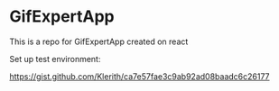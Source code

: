 # GifExpertApp

This is a repo for GifExpertApp created on react


Set up test environment:

https://gist.github.com/Klerith/ca7e57fae3c9ab92ad08baadc6c26177
